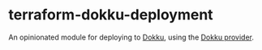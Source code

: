 # terraform-dokku-deployment

An opinionated module for deploying to [Dokku](https://dokku.com), using the
[Dokku provider](https://registry.terraform.io/providers/aliksend/dokku/latest/docs).
